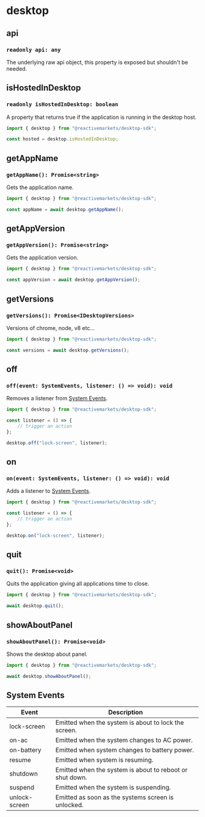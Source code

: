 # desktop

## api <Badge text="P" vertical="middle" />

### `readonly api: any`

The underlying raw api object, this property is exposed but shouldn't be needed.

## isHostedInDesktop <Badge text="P" vertical="middle" />

### `readonly isHostedInDesktop: boolean`

A property that returns true if the application is running in the desktop host.

```ts
import { desktop } from "@reactivemarkets/desktop-sdk";

const hosted = desktop.isHostedInDesktop;
```

## getAppName <Badge text="M" type="warning" vertical="middle" />

### `getAppName(): Promise<string>`

Gets the application name.

```ts
import { desktop } from "@reactivemarkets/desktop-sdk";

const appName = await desktop.getAppName();
```

## getAppVersion <Badge text="M" type="warning" vertical="middle" />

### `getAppVersion(): Promise<string>`

Gets the application version.

```ts
import { desktop } from "@reactivemarkets/desktop-sdk";

const appVersion = await desktop.getAppVersion();
```

## getVersions <Badge text="M" type="warning" vertical="middle" />

### `getVersions(): Promise<IDesktopVersions>`

Versions of chrome, node, v8 etc...

```ts
import { desktop } from "@reactivemarkets/desktop-sdk";

const versions = await desktop.getVersions();
```

## off <Badge text="M" type="warning" vertical="middle" />

### `off(event: SystemEvents, listener: () => void): void`

Removes a listener from [System Events](./#system-events).

```ts
import { desktop } from "@reactivemarkets/desktop-sdk";

const listener = () => {
    // trigger an action
};

desktop.off("lock-screen", listener);
```

## on <Badge text="M" type="warning" vertical="middle" />

### `on(event: SystemEvents, listener: () => void): void`

Adds a listener to [System Events](./#system-events).

```ts
import { desktop } from "@reactivemarkets/desktop-sdk";

const listener = () => {
    // trigger an action
};

desktop.on("lock-screen", listener);
```

## quit <Badge text="M" type="warning" vertical="middle" />

### `quit(): Promise<void>`

Quits the application giving all applications time to close.

```ts
import { desktop } from "@reactivemarkets/desktop-sdk";

await desktop.quit();
```

## showAboutPanel <Badge text="M" type="warning" vertical="middle" />

### `showAboutPanel(): Promise<void>`

Shows the desktop about panel.

```ts
import { desktop } from "@reactivemarkets/desktop-sdk";

await desktop.showAboutPanel();
```

## System Events

| Event         | Description                                              |
| ------------- | -------------------------------------------------------- |
| lock-screen   | Emitted when the system is about to lock the screen.     |
| on-ac         | Emitted when the system changes to AC power.             |
| on-battery    | Emitted when system changes to battery power.            |
| resume        | Emitted when system is resuming.                         |
| shutdown      | Emitted when the system is about to reboot or shut down. |
| suspend       | Emitted when the system is suspending.                   |
| unlock-screen | Emitted as soon as the systems screen is unlocked.       |

